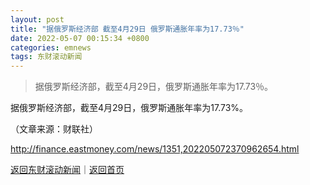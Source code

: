 ```yaml
---
layout: post
title: "据俄罗斯经济部 截至4月29日 俄罗斯通胀年率为17.73％"
date: 2022-05-07 00:15:34 +0800
categories: emnews
tags: 东财滚动新闻
---
```

> 据俄罗斯经济部，截至4月29日，俄罗斯通胀年率为17.73％。

<p>据俄罗斯经济部，截至4月29日，俄罗斯通胀年率为17.73%。</p><p class="em_media">（文章来源：财联社）</p>

<http://finance.eastmoney.com/news/1351,202205072370962654.html>

[返回东财滚动新闻](//finews.withounder.com/emnews/)｜[返回首页](//finews.withounder.com/)